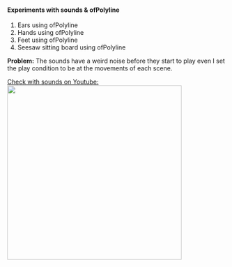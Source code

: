 #### Experiments with sounds & ofPolyline
1. Ears using ofPolyline
2. Hands using ofPolyline
3. Feet using ofPolyline
4. Seesaw sitting board using ofPolyline

**Problem:**
The sounds have a weird noise before they start to play even I set the play condition to be at the movements of each scene.

<a href="https://youtu.be/L18-Y5wXXXM">
Check with sounds on Youtube:  
<img src="./assignment5.gif" width="400">
